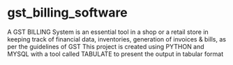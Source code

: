 # gst_billing_software
A GST BILLING System is an essential tool in a shop or a retail store in keeping track of financial data, inventories, generation of invoices &amp; bills, as per the guidelines of GST
This project is created using PYTHON and MYSQL with a tool called TABULATE to present the output in tabular format
